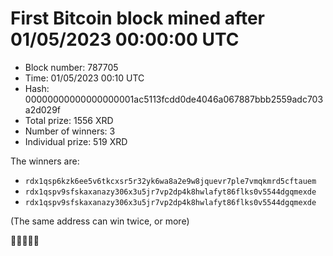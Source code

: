 # First Bitcoin block mined after 01/05/2023 00:00:00 UTC

* Block number: 787705
* Time: 01/05/2023 00:10 UTC
* Hash: 00000000000000000001ac5113fcdd0de4046a067887bbb2559adc703a2d029f
* Total prize: 1556 XRD
* Number of winners: 3
* Individual prize: 519 XRD

The winners are:
* `rdx1qsp6kzk6ee5v6tkcxsr5r32yk6wa8a2e9w8jquevr7ple7vmqkmrd5cftauem`
* `rdx1qspv9sfskaxanazy306x3u5jr7vp2dp4k8hwlafyt86flks0v5544dgqmexde`
* `rdx1qspv9sfskaxanazy306x3u5jr7vp2dp4k8hwlafyt86flks0v5544dgqmexde`

(The same address can win twice, or more)

🙏🙏🙏🙏🙏